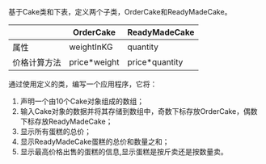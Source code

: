 
基于Cake类和下表，定义两个子类，OrderCake和ReadyMadeCake。

|    |OrderCake|ReadyMadeCake|
|----|----|----|
|属性|weightInKG|quantity|
|价格计算方法|price*weight|price*quantity|

通过使用定义的类，编写一个应用程序，它将：
1. 声明一个由10个Cake对象组成的数组；
2. 输入Cake对象的数据并将其存储到数组中，奇数下标存放OrderCake，偶数下标存放ReadyMadeCake；
3. 显示所有蛋糕的总价；
4. 显示ReadyMadeCake蛋糕的总价和数量之和；
5. 显示最高价格出售的蛋糕的信息,显示蛋糕是按斤卖还是按数量卖。


